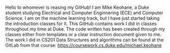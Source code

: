 Hello to whomever is reasing my GitHub! I am Mike Keohane, a Duke student studying Electrical and Computer Enginnering (ECE) and Computer Science.
I am on the machine learning track, but I have just started taking the introduction classes for it. This GitHub contains work I did in classes throughout
my time at Duke. The code written has been created through my classes either from templates or a clear instruction document given to me. The work I did in CS201 
Data Structures and algorithms can be found at the GitLab from that course: https://coursework.cs.duke.edu/michael.keohane
 

